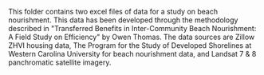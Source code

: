 This folder contains two excel files of data for a study on beach nourishment. This data has been developed through 
the methodology described in "Transferred Benefits in Inter-Community Beach Nourishment: A Field Study on Efficiency"
by Owen Thomas. The data sources are Zillow ZHVI housing data, The Program for the Study of Developed Shorelines at 
Western Carolina University for beach nourishment data, and Landsat 7 & 8 panchromatic satellite imagery.
